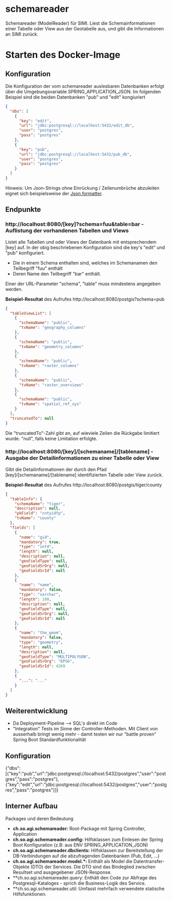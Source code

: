 # schemareader

Schemareader (ModelReader) für SIMI. Liest die Schemainformationen einer Tabelle oder View aus der Geotabelle aus, und
gibt die Informationen an SIMI zurück.

# Starten des Docker-Image

## Konfiguration

Die Konfiguration der vom schemareader auslesbaren Datenbanken erfolgt über die Umgebungsvariable SPRING_APPLICATION_JSON. 
Im folgenden Beispiel sind die beiden Datenbanken "pub" und "edit" kongiuriert

```json
{
  "dbs": [
    {
      "key": "edit",
      "url": "jdbc:postgresql://localhost:5432/edit_db",
      "user": "postgres",
      "pass": "postgres"
    },
    {
      "key": "pub",
      "url": "jdbc:postgresql://localhost:5432/pub_db",
      "user": "postgres",
      "pass": "postgres"
    }
  ]
}
```

Hinweis: Um Json-Strings ohne Einrückung / Zeilenumbrüche abzuleiten eignet sich beispielsweise der [Json formatter](https://jsonformatter.org/).

## Endpunkte

### http://localhost:8080/[key]?schema=fuu&table=bar - Auflistung der vorhandenen Tabellen und Views

Listet alle Tabellen und oder Views der Datenbank mit entsprechendem [key] auf. In der obig beschriebenen Konfiguration sind die key's "edit" und "pub" konfiguriert.
* Die in einem Schema enthalten sind, welches im Schemanamen den Teilbegriff "fuu" enthält
* Deren Name den Teilbegriff "bar" enthält.

Einer der URL-Parameter "schema", "table" muss mindestens angegeben werden.

**Beispiel-Resultat** des Aufrufes http://localhost:8080/postgis?schema=pub

```json
{
  "tableViewList": [
    {
      "schemaName": "public",
      "tvName": "geography_columns"
    },
    {
      "schemaName": "public",
      "tvName": "geometry_columns"
    },
    {
      "schemaName": "public",
      "tvName": "raster_columns"
    },
    {
      "schemaName": "public",
      "tvName": "raster_overviews"
    },
    {
      "schemaName": "public",
      "tvName": "spatial_ref_sys"
    }
  ],
  "truncatedTo": null
}
```

Die "truncatedTo"-Zahl gibt an, auf wieviele Zeilen die Rückgabe limitiert wurde. "null", falls keine Limitation erfolgte.

### http://localhost:8080/[key]/[schemaname]/[tablename] - Ausgabe der Detailinformationen zu einer Tabelle oder View

Gibt die Detailinformationen der durch den Pfad [key]/[schemaname]/[tablename] identifizierten Tabelle oder View zurück.

**Beispiel-Resultat** des Aufrufes http://localhost:8080/postgis/tiger/county

```json
{
  "tableInfo": {
    "schemaName": "tiger",
    "description": null,
    "pkField": "cntyidfp",
    "tvName": "county"
  },
  "fields": [
    {
      "name": "gid",
      "mandatory": true,
      "type": "int4",
      "length": null,
      "description": null,
      "geoFieldType": null,
      "geoFieldSrOrg": null,
      "geoFieldSrId": null
    },
    {
      "name": "name",
      "mandatory": false,
      "type": "varchar",
      "length": 100,
      "description": null,
      "geoFieldType": null,
      "geoFieldSrOrg": null,
      "geoFieldSrId": null
    },
    {
      "name": "the_geom",
      "mandatory": false,
      "type": "geometry",
      "length": null,
      "description": null,
      "geoFieldType": "MULTIPOLYGON",
      "geoFieldSrOrg": "EPSG",
      "geoFieldSrId": 4269
    },
    {
      "...": "..."
    }
  ]
}
```


## Weiterentwicklung

* Da Deployment-Pipeline --> SQL's direkt im Code
* "Integration" Tests im Sinne der Controller-Methoden. Mit Client von ausserhalb bringt wenig mehr - damit testen wir nur "battle proven" Spring Boot Standardfunktionalität

## Konfiguration

{"dbs":[{"key":"pub","url":"jdbc:postgresql://localhost:5432/postgres","user":"postgres","pass":"postgres"},{"key":"edit","url":"jdbc:postgresql://localhost:5432/postgres","user":"postgres","pass":"postgres"}]}

## Interner Aufbau

Packages und deren Bedeutung

* **ch.so.agi.schemareader:** Root-Package mit Spring Controller, Application
* **ch.so.agi.schemareader.config:** Hilfsklassen zum Einlesen der Spring Boot Konfiguration (z.B: aus ENV SPRING_APPLICATION_JSON)
* **ch.so.agi.schemareader.dbclients:** Hilfsklassen zur Bereitstellung der DB-Verbindungen auf die abzufragenden Datenbanken (Pub, Edit, ...)
* **ch.so.agi.schemareader.model.*:** Enthält als Model die Datentransfer-Objekte (DTO) der Services. Die DTO sind das Bindeglied zwischen Resultset und ausgegebener JSON-Response.
* **ch.so.agi.schemareader.query: Enthält den Code zur Abfrage des Postgresql-Kataloges - sprich die Business-Logik des Service. 
* **ch.so.agi.schemareader.util: Umfasst mehrfach verwendete statische Hilfsfunktionen.